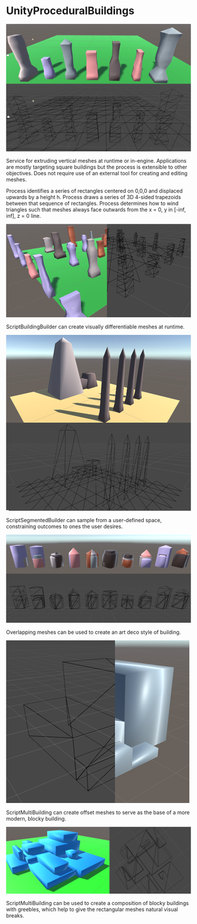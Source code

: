 # UnityProceduralBuildings
![Family photo](demo_procedural_buildings_fraction_of_base.png)

Service for extruding vertical meshes at runtime or in-engine. Applications are mostly targeting square buildings but the process is extensible to other objectives. Does not require use of an external tool for creating and editing meshes.

Process identifies a series of rectangles centered on 0,0,0 and displaced upwards by a height h. Process draws a series of 3D 4-sided trapezoids between that sequence of rectangles. Process determines how to wind triangles such that meshes always face outwards from the x = 0, y in [-inf, inf], z = 0 line.

![Grid](demo_procedural_buildings_grid.png)

ScriptBuildingBuilder can create visually differentiable meshes at runtime.

![Monolith](demo_procedural_buildings_parameterized_1.png)

ScriptSegmentedBuilder can sample from a user-defined space, constraining outcomes to ones the user desires.

![Art deco](demo_procedural_buildings_wires.png)

Overlapping meshes can be used to create an art deco style of building.

![Multi-sec](demo_procedural_multi_sectional.png)

ScriptMultiBuilding can create offset meshes to serve as the base of a more modern, blocky building.

![Greeble](demo_procedural_multi_sectional_with_verticality.png)

ScriptMultiBuilding can be used to create a composition of blocky buildings with greebles, which help to give the rectangular meshes natural visual breaks.
